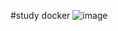 #study docker
![image](https://github.com/CoffeerLatte/docker-nginx/assets/125641153/2525a5c1-bea9-43d1-9935-3d029f2dff1d)
